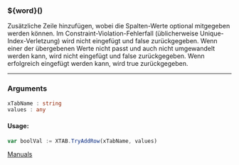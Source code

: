 ﻿### ${word}()
Zusätzliche Zeile hinzufügen, wobei die Spalten-Werte optional mitgegeben werden können. Im Constraint-Violation-Fehlerfall (üblicherweise Unique-Index-Verletzung) wird nicht eingefügt und false zurückgegeben. Wenn einer der übergebenen Werte nicht passt und auch nicht umgewandelt werden kann, wird nicht eingefügt und false zurückgegeben. Wenn erfolgreich eingefügt werden kann, wird true zurückgegeben.

----

### Arguments
```ts
xTabName : string
values : any
```
#### Usage:
```ts
var boolVal := XTAB.TryAddRow(xTabName, values)
```

[Manuals](https://manuals.opacc.ch/docs/doku2401/F-Script/ScriptBlockFunc.XTAB.TryAddRow.html)
